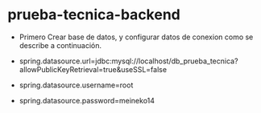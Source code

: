 # prueba-tecnica-backend

* Primero Crear base de datos, y configurar datos de conexion como se describe a continuación.

* spring.datasource.url=jdbc:mysql://localhost/db_prueba_tecnica?allowPublicKeyRetrieval=true&useSSL=false
* spring.datasource.username=root
* spring.datasource.password=meineko14
